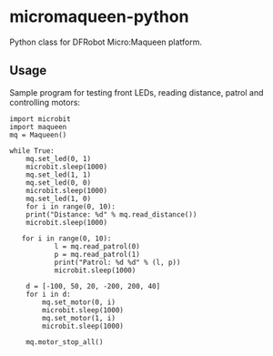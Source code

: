 # micromaqueen-python
Python class for DFRobot Micro:Maqueen platform. 
## Usage
Sample program for testing front LEDs, reading distance, patrol and controlling motors:

    import microbit
    import maqueen
    mq = Maqueen()

	while True:
	    mq.set_led(0, 1)
	    microbit.sleep(1000)
	    mq.set_led(1, 1)
	    mq.set_led(0, 0)
	    microbit.sleep(1000)
	    mq.set_led(1, 0)
	    for i in range(0, 10):
		print("Distance: %d" % mq.read_distance())
		microbit.sleep(1000)

	   for i in range(0, 10):
               l = mq.read_patrol(0)
               p = mq.read_patrol(1)
               print("Patrol: %d %d" % (l, p))
               microbit.sleep(1000)

	    d = [-100, 50, 20, -200, 200, 40]
	    for i in d:
	        mq.set_motor(0, i)
	        microbit.sleep(1000)
	        mq.set_motor(1, i)
	        microbit.sleep(1000)

	    mq.motor_stop_all()


